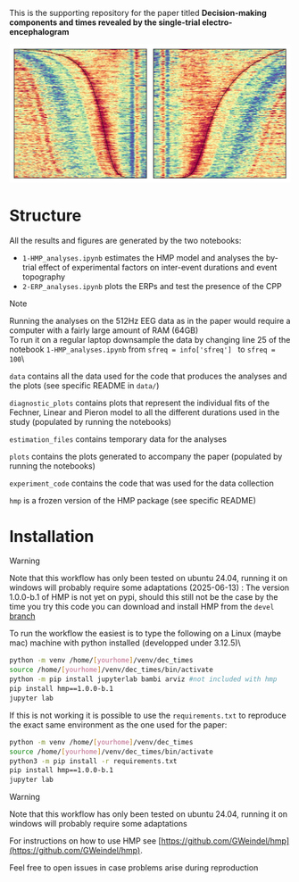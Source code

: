This is the supporting repository for the paper titled **Decision-making components and times revealed by the single-trial electro-encephalogram**

![](plots/bump_banner.jpg)

# Structure
All the results and figures are generated by the two notebooks:
- `1-HMP_analyses.ipynb` estimates the HMP model and analyses the by-trial effect of experimental factors on inter-event durations and event topography
- `2-ERP_analyses.ipynb` plots the ERPs and test the presence of the CPP
  
  
> [!Note]
> Running the analyses on the 512Hz EEG data as in the paper would require a computer with a fairly large amount of RAM (64GB)\
> To run it on a regular laptop downsample the data by changing line 25 of the notebook `1-HMP_analyses.ipynb` from `sfreq = info['sfreq'] ` to `sfreq = 100`\

`data` contains all the data used for the code that produces the analyses and the plots (see specific README in `data/`)

`diagnostic_plots` contains plots that represent the individual fits of the Fechner, Linear and Pieron model to all the different durations used in the study (populated by running the notebooks)

`estimation_files` contains temporary data for the analyses

`plots` contains the plots generated to accompany the paper (populated by running the notebooks)

`experiment_code` contains the code that was used for the data collection

`hmp` is a frozen version of the HMP package (see specific README)

# Installation
> [!WARNING]
> Note that this workflow has only been tested on ubuntu 24.04, running it on windows will probably require some adaptations
> (2025-06-13) : The version 1.0.0-b.1 of HMP is not yet on pypi, should this still not be the case by the time you try this code you can download and install HMP from the `devel` [branch](https://github.com/GWeindel/hmp/tree/devel)

To run the workflow the easiest is to type the following on a Linux (maybe mac) machine with python installed (developped under 3.12.5)\
```bash
python -m venv /home/[yourhome]/venv/dec_times
source /home/[yourhome]/venv/dec_times/bin/activate
python -m pip install jupyterlab bambi arviz #not included with hmp
pip install hmp==1.0.0-b.1
jupyter lab
```

If this is not working it is possible to use the `requirements.txt` to reproduce the exact same environment as the one used for the paper:
```bash
python -m venv /home/[yourhome]/venv/dec_times
source /home/[yourhome]/venv/dec_times/bin/activate
python3 -m pip install -r requirements.txt
pip install hmp==1.0.0-b.1
jupyter lab
```
> [!WARNING]
> Note that this workflow has only been tested on ubuntu 24.04, running it on windows will probably require some adaptations


For instructions on how to use HMP see [https://github.com/GWeindel/hmp](https://github.com/GWeindel/hmp).

Feel free to open issues in case problems arise during reproduction
